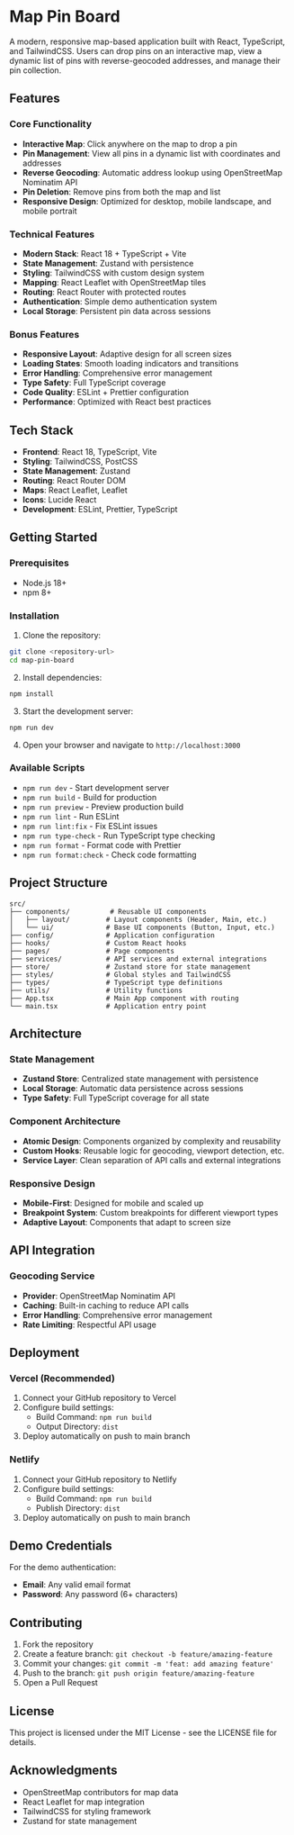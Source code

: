 # Map Pin Board

A modern, responsive map-based application built with React, TypeScript, and TailwindCSS. Users can drop pins on an interactive map, view a dynamic list of pins with reverse-geocoded addresses, and manage their pin collection.

## Features

### Core Functionality
- **Interactive Map**: Click anywhere on the map to drop a pin
- **Pin Management**: View all pins in a dynamic list with coordinates and addresses
- **Reverse Geocoding**: Automatic address lookup using OpenStreetMap Nominatim API
- **Pin Deletion**: Remove pins from both the map and list
- **Responsive Design**: Optimized for desktop, mobile landscape, and mobile portrait

### Technical Features
- **Modern Stack**: React 18 + TypeScript + Vite
- **State Management**: Zustand with persistence
- **Styling**: TailwindCSS with custom design system
- **Mapping**: React Leaflet with OpenStreetMap tiles
- **Routing**: React Router with protected routes
- **Authentication**: Simple demo authentication system
- **Local Storage**: Persistent pin data across sessions

### Bonus Features
- **Responsive Layout**: Adaptive design for all screen sizes
- **Loading States**: Smooth loading indicators and transitions
- **Error Handling**: Comprehensive error management
- **Type Safety**: Full TypeScript coverage
- **Code Quality**: ESLint + Prettier configuration
- **Performance**: Optimized with React best practices

## Tech Stack

- **Frontend**: React 18, TypeScript, Vite
- **Styling**: TailwindCSS, PostCSS
- **State Management**: Zustand
- **Routing**: React Router DOM
- **Maps**: React Leaflet, Leaflet
- **Icons**: Lucide React
- **Development**: ESLint, Prettier, TypeScript

## Getting Started

### Prerequisites

- Node.js 18+ 
- npm 8+

### Installation

1. Clone the repository:
```bash
git clone <repository-url>
cd map-pin-board
```

2. Install dependencies:
```bash
npm install
```

3. Start the development server:
```bash
npm run dev
```

4. Open your browser and navigate to `http://localhost:3000`

### Available Scripts

- `npm run dev` - Start development server
- `npm run build` - Build for production
- `npm run preview` - Preview production build
- `npm run lint` - Run ESLint
- `npm run lint:fix` - Fix ESLint issues
- `npm run type-check` - Run TypeScript type checking
- `npm run format` - Format code with Prettier
- `npm run format:check` - Check code formatting

## Project Structure

```
src/
├── components/          # Reusable UI components
│   ├── layout/         # Layout components (Header, Main, etc.)
│   └── ui/             # Base UI components (Button, Input, etc.)
├── config/             # Application configuration
├── hooks/              # Custom React hooks
├── pages/              # Page components
├── services/           # API services and external integrations
├── store/              # Zustand store for state management
├── styles/             # Global styles and TailwindCSS
├── types/              # TypeScript type definitions
├── utils/              # Utility functions
├── App.tsx             # Main App component with routing
└── main.tsx            # Application entry point
```

## Architecture

### State Management
- **Zustand Store**: Centralized state management with persistence
- **Local Storage**: Automatic data persistence across sessions
- **Type Safety**: Full TypeScript coverage for all state

### Component Architecture
- **Atomic Design**: Components organized by complexity and reusability
- **Custom Hooks**: Reusable logic for geocoding, viewport detection, etc.
- **Service Layer**: Clean separation of API calls and external integrations

### Responsive Design
- **Mobile-First**: Designed for mobile and scaled up
- **Breakpoint System**: Custom breakpoints for different viewport types
- **Adaptive Layout**: Components that adapt to screen size

## API Integration

### Geocoding Service
- **Provider**: OpenStreetMap Nominatim API
- **Caching**: Built-in caching to reduce API calls
- **Error Handling**: Comprehensive error management
- **Rate Limiting**: Respectful API usage

## Deployment

### Vercel (Recommended)
1. Connect your GitHub repository to Vercel
2. Configure build settings:
   - Build Command: `npm run build`
   - Output Directory: `dist`
3. Deploy automatically on push to main branch

### Netlify
1. Connect your GitHub repository to Netlify
2. Configure build settings:
   - Build Command: `npm run build`
   - Publish Directory: `dist`
3. Deploy automatically on push to main branch

## Demo Credentials

For the demo authentication:
- **Email**: Any valid email format
- **Password**: Any password (6+ characters)

## Contributing

1. Fork the repository
2. Create a feature branch: `git checkout -b feature/amazing-feature`
3. Commit your changes: `git commit -m 'feat: add amazing feature'`
4. Push to the branch: `git push origin feature/amazing-feature`
5. Open a Pull Request

## License

This project is licensed under the MIT License - see the LICENSE file for details.

## Acknowledgments

- OpenStreetMap contributors for map data
- React Leaflet for map integration
- TailwindCSS for styling framework
- Zustand for state management